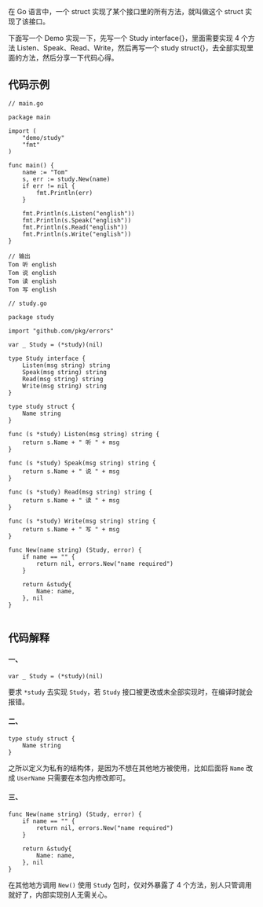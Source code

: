 在 Go 语言中，一个 struct 实现了某个接口里的所有方法，就叫做这个 struct 实现了该接口。

下面写一个 Demo 实现一下，先写一个 Study interface{}，里面需要实现 4 个方法 Listen、Speak、Read、Write，然后再写一个 study struct{}，去全部实现里面的方法，然后分享一下代码心得。

## 代码示例

```
// main.go

package main

import (
	"demo/study"
	"fmt"
)

func main() {
	name := "Tom"
	s, err := study.New(name)
	if err != nil {
		fmt.Println(err)
	}

	fmt.Println(s.Listen("english"))
	fmt.Println(s.Speak("english"))
	fmt.Println(s.Read("english"))
	fmt.Println(s.Write("english"))
}

// 输出
Tom 听 english
Tom 说 english
Tom 读 english
Tom 写 english
```

```
// study.go

package study

import "github.com/pkg/errors"

var _ Study = (*study)(nil)

type Study interface {
	Listen(msg string) string
	Speak(msg string) string
	Read(msg string) string
	Write(msg string) string
}

type study struct {
	Name string
}

func (s *study) Listen(msg string) string {
	return s.Name + " 听 " + msg
}

func (s *study) Speak(msg string) string {
	return s.Name + " 说 " + msg
}

func (s *study) Read(msg string) string {
	return s.Name + " 读 " + msg
}

func (s *study) Write(msg string) string {
	return s.Name + " 写 " + msg
}

func New(name string) (Study, error) {
	if name == "" {
		return nil, errors.New("name required")
	}

	return &study{
		Name: name,
	}, nil
}


```

## 代码解释

#### 一、

```
var _ Study = (*study)(nil)
```

要求 `*study` 去实现 `Study`，若 `Study` 接口被更改或未全部实现时，在编译时就会报错。

#### 二、

```
type study struct {
	Name string
}
```

之所以定义为私有的结构体，是因为不想在其他地方被使用，比如后面将 `Name` 改成 `UserName` 只需要在本包内修改即可。

#### 三、

```
func New(name string) (Study, error) {
	if name == "" {
		return nil, errors.New("name required")
	}

	return &study{
		Name: name,
	}, nil
}
```

在其他地方调用 `New()` 使用 `Study` 包时，仅对外暴露了 4 个方法，别人只管调用就好了，内部实现别人无需关心。
